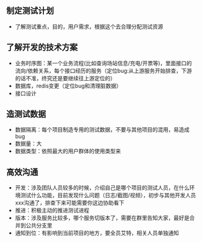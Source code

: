 
## 制定测试计划
- 了解测试重点，目的，用户需求，根据这个去合理分配测试资源
## 了解开发的技术方案
- 业务时序图：某一个业务流程(比如查询场站信息/充电/开票等)，里面接口的流向/依赖关系，每个接口经历的服务（定位bug:从上游服务开始排查，下游的话不准，终究还是要继续往上游定位的）
- 数据库，redis变更（定位bug和清理脏数据）
- 接口设计
## 造测试数据
- 数据隔离：每个项目制造专用的测试数据，不要与其他项目的混用，易造成bug
- 数据量：大
- 数据类型：依照最大的用户群体的使用类型来
## 高效沟通
- 开发：涉及团队人员较多的时候，介绍自己是哪个项目的测试人员，在什么环境测试什么功能，目前发现什么问题（日志/截图/视频），初步与其他开发人员xxx沟通了，排查下来可能需要你这边协助看下
- 推进：积极主动的推进测试进程
- 版本：涉及服务比较多，哪个服务切版本了，需要在群里告知大家，最好是合并到公共分支里
- 通知到位：有影响到当前项目的地方，要全员艾特，相关人员单独通知








